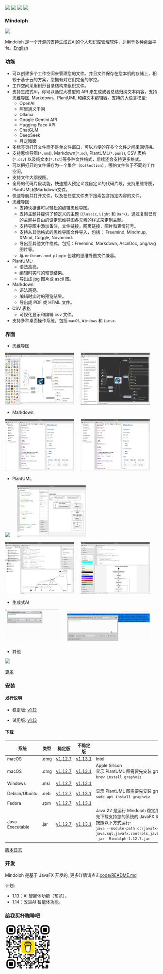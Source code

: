 <p>
	<a title="Releases" target="_blank" href="https://github.com/mindolph/Mindolph/releases"><img src="https://img.shields.io/github/release/mindolph/Mindolph.svg?style=flat-square&color=9CF"></a>
	<a title="Downloads" target="_blank" href="https://github.com/mindolph/Mindolph/releases"><img src="https://img.shields.io/github/downloads/mindolph/Mindolph/total.svg?style=flat-square&color=blueviolet"></a>
	<a title="GitHub Commits" target="_blank" href="https://github.com/mindolph/Mindolph/commits/main/"><img src="https://img.shields.io/github/commit-activity/m/mindolph/Mindolph.svg?style=flat-square"></a>
	<a title="Last Commit" target="_blank" href="https://github.com/mindolph/Mindolph/commits/main/"><img src="https://img.shields.io/github/last-commit/mindolph/Mindolph.svg?style=flat-square&color=FF9900"></a>
</p>


### Mindolph

![](../DemoWorkspace/app_30.png)

Mindolph 是一个开源的支持生成式AI的个人知识库管理软件，适用于多种桌面平台。[English](../README.md)


### 功能
* 可以创建多个工作空间来管理您的文件。并且文件保存在您本机的存储上，相较于基于云的方案，您拥有对它们完全的掌控。
* 工作空间采用树形目录结构来组织文件。
* 支持生成式AI，你可以通过大模型的 API 来生成或者总结归纳文本内容，支持思维导图, Markdown，PlantUML 和纯文本编辑器。支持的大语言模型:
	* OpenAI
	* 阿里通义千问
	* Ollama
	* Google Gemini API
	* Hugging Face API
	* ChatGLM
	* DeepSeek
	* 月之暗面
* 多标签页打开文件而不是单文件窗口，可以方便的在多个文件之间来回切换。
* 支持思维导图(`*.mmd`), Markdown(`*.md`), PlantUML(`*.puml`), CSV 表格(`*.csv`) 以及纯文本(`*.txt`)等多种文件格式，后续还会支持更多格式。
* 可以把打开的文件保存为一个集合（`Collection`），哪怕文件位于不同的工作空间。
* 支持文件大纲视图。
* 全局的代码片段功能，快速插入预定义或自定义的代码片段，支持思维导图，PlantUML和Markdown文件。
* 快速导航并打开文件，以及在任意文件夹下搜索包含指定内容的文件。
* 思维导图:
	* 支持快捷键可以轻松的编辑思维导图。
	* 支持主题并提供了预定义的主题 (`Classic`, `Light` 和 `Dark`)，通过复制已有的主题并自由的设定思维导图各元素的样式来定制主题。
	* 支持导图中添加备注，文件链接，网页链接，图片和表情符号。
	* 支持从其他格式的思维导图文件导入，包括： Freemind, Mindmup, XMind, Coggle, Novamind.
	* 导出至其他文件格式，包括：Freemind, Markdown, AsciiDoc, png/svg 图片等。
	* 与 `netbeans-mmd-plugin` 创建的思维导图文件兼容。
* PlantUML:
	* 语法高亮。
	* 编辑时实时的预览结果。
	* 导出成 jpg 图片或 ascii 图。
* Markdown
	* 语法高亮。
	* 编辑时实时的预览结果。
	* 导出成 PDF 或 HTML 文件。
* CSV 表格
	* 可视化显示和编辑 csv 文件。
* 支持多种桌面操作系统，包括 `macOS`, `Windows` 和 `Linux`.


### 界面
* 思维导图
<p float="left">
	<img src="screenshots/mindmap_light_snippet.jpg" width="45%"/>
	&nbsp;&nbsp;&nbsp;&nbsp;
	<img src="screenshots/mindmap_dark_outline.jpg" width="45%"/>
</p>

* Markdown
<p float="left">
	<img src="screenshots/markdown1.jpg" width="45%"/>
	&nbsp;&nbsp;&nbsp;&nbsp;
	<img src="screenshots/markdown1.jpg" width="45%"/>
</p>

* PlantUML
<p float="left">
	<img src="screenshots/puml_sequence.jpg" width="45%"/>
	&nbsp;&nbsp;&nbsp;&nbsp;
	<img src="screenshots/puml_component2.jpg" width="45%"/>
</p>
<p float="left">
	<img src="screenshots/puml_state.jpg" width="45%"/>
	&nbsp;&nbsp;&nbsp;&nbsp;
	<img src="screenshots/puml_activity_snippet.jpg" width="45%"/>
</p>

* 生成式AI
<p float="left">
	<img src="release-notes/v1.11/v1.11_genai_streaming.gif" width="36%"/>
	&nbsp;&nbsp;&nbsp;&nbsp;
	<img src="release-notes/v1.11/v1.11_genai_summarize.gif" width="54%"/>
</p>

* 其他
<p float="left">
	<img src="screenshots/find_in_files.jpg" width="45%"/>
	&nbsp;&nbsp;&nbsp;&nbsp;
</p>

[更多](screenshots.md)


### 安装

#### 发行说明

* 稳定版: [v1.12](release-notes/v1.12/v1.12_zh_CN.md)

* 试用版: [v1.13](release-notes/v1.13/v1.13_zh_CN.md)

#### 下载

|系统|类型|稳定版|不稳定版|备注|
|----|----|----|----|----|
|macOS|.dmg|[v1.12.7](https://github.com/mindolph/Mindolph/releases/download/v1.12.7/Mindolph-1.12.7-x64.dmg)|[v1.13.1](https://github.com/mindolph/Mindolph/releases/download/v1.13.1/Mindolph-1.13.1-x64.dmg)| Intel |
|macOS|.dmg|[v1.12.7](https://github.com/mindolph/Mindolph/releases/download/v1.12.7/Mindolph-1.12.7-aarch64.dmg) |[v1.13.1](https://github.com/mindolph/Mindolph/releases/download/v1.13.1/Mindolph-1.13.1-aarch64.dmg) | Apple Silicon </br>显示 PlantUML 图需要先安装 graphviz:</br>`brew install graphviz`|
|Windows|.msi|[v1.12.7](https://github.com/mindolph/Mindolph/releases/download/v1.12.7/Mindolph-1.12.7.msi)|[v1.13.1](https://github.com/mindolph/Mindolph/releases/download/v1.13.1/Mindolph-1.13.1.msi)| |
|Debian/Ubuntu|.deb|[v1.12.7](https://github.com/mindolph/Mindolph/releases/download/v1.12.7/Mindolph-1.12.7.deb)|[v1.13.1](https://github.com/mindolph/Mindolph/releases/download/v1.13.1/Mindolph-1.13.1.deb)|	显示 PlantUML 图需要先安装 graphviz:  </br>  `sudo apt install graphviz`|
|Fedora|.rpm|[v1.12.7](https://github.com/mindolph/Mindolph/releases/download/v1.12.7/Mindolph-1.12.7.rpm)|[v1.13.1](https://github.com/mindolph/Mindolph/releases/download/v1.13.1/Mindolph-1.13.1.rpm)| |
|Java Executable|.jar|[v1.12.7](https://github.com/mindolph/Mindolph/releases/download/v1.12.7/Mindolph-1.12.7.jar)|[v1.13.1](https://github.com/mindolph/Mindolph/releases/download/v1.13.1/Mindolph-1.13.1.jar)| Java 22 是运行 Mindolph 稳定版的最低版本要求.   	</br> 先下载支持您的系统的 JavaFX SDK 并解压缩到某个目录，例如: `c:\javafx-sdk-24`, 按照以下方式运行:     </br>`java --module-path c:\javafx-sdk-24\lib --add-modules java.sql,javafx.controls,javafx.fxml,javafx.swing,javafx.web,jdk.crypto.ec -jar  Mindolph-1.12.7.jar` |



[版本日志](change_logs.md)


### 开发
Mindolph 是基于 JavaFX 开发的, 更多详情请点击[code/README.md](../code/README.md)

计划:

* 1.13：AI 智能体功能（预览）。
* 1.14：改进AI 智能体功能。

### 给我买杯咖啡吧

<img src="bmc_qr.png" width="30%"/>
